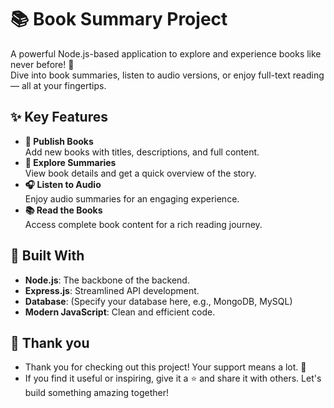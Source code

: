 # 📚 Book Summary Project

A powerful Node.js-based application to explore and experience books like never before! 🎉  
Dive into book summaries, listen to audio versions, or enjoy full-text reading — all at your fingertips.

## ✨ Key Features

- **📖 Publish Books**  
  Add new books with titles, descriptions, and full content.  
- **📝 Explore Summaries**  
  View book details and get a quick overview of the story.  
- **🎧 Listen to Audio**  
  Enjoy audio summaries for an engaging experience.  
- **📚 Read the Books**  
  Access complete book content for a rich reading journey.
  
## 🚀 Built With

- **Node.js**: The backbone of the backend.  
- **Express.js**: Streamlined API development.  
- **Database**: (Specify your database here, e.g., MongoDB, MySQL)  
- **Modern JavaScript**: Clean and efficient code.

## 🙏 Thank you
- Thank you for checking out this project! Your support means a lot. 💖
- If you find it useful or inspiring, give it a ⭐ and share it with others. Let's build something amazing together!
